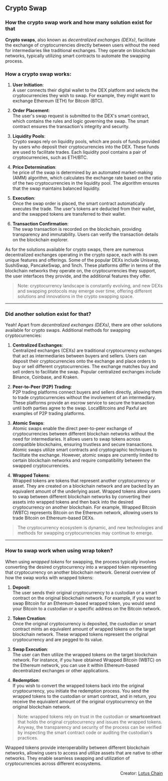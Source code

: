 ## Crypto Swap

### How the crypto swap work and how many solution exist for that

**Crypto swaps**, also known as _decentralized exchanges (DEXs)_, facilitate the exchange of cryptocurrencies directly between users without the need for intermediaries like traditional exchanges. They operate on blockchain networks, typically utilizing smart contracts to automate the swapping process.

### How a crypto swap works:

1. **User Initiation**:\
A user connects their digital wallet to the DEX platform and selects the cryptocurrencies they wish to swap. For example, they might want to exchange Ethereum (ETH) for Bitcoin (BTC).

2. **Order Placement**:\
The user's swap request is submitted to the DEX's smart contract, which contains the rules and logic governing the swap. The smart contract ensures the transaction's integrity and security.

3. **Liquidity Pools**:\
Crypto swaps rely on liquidity pools, which are pools of funds provided by users who deposit their cryptocurrencies into the DEX. These funds are used to facilitate trades. Each liquidity pool contains a pair of cryptocurrencies, such as ETH/BTC.

4. **Price Determination**:\
he price of the swap is determined by an automated market-making (AMM) algorithm, which calculates the exchange rate based on the ratio of the two cryptocurrencies in the liquidity pool. The algorithm ensures that the swap maintains balanced liquidity.

5. **Execution**:\
Once the swap order is placed, the smart contract automatically executes the trade. The user's tokens are deducted from their wallet, and the swapped tokens are transferred to their wallet.

6. **Transaction Confirmation**:\
The swap transaction is recorded on the blockchain, providing transparency and immutability. Users can verify the transaction details on the blockchain explorer.

As for the solutions available for crypto swaps, there are numerous decentralized exchanges operating in the crypto space, each with its own unique features and offerings. Some of the popular DEXs include Uniswap, SushiSwap, PancakeSwap, and 1inch. These platforms differ in terms of the blockchain networks they operate on, the cryptocurrencies they support, the user interfaces they provide, and the additional features they offer.

> Note: cryptocurrency landscape is constantly evolving, and new DEXs and swapping protocols may emerge over time, offering different solutions and innovations in the crypto swapping space.

---

### Did another solution exist for that?

Yeah! Apart from _decentralized exchanges (DEXs)_, there are other solutions available for crypto swaps. Additional methods for swapping cryptocurrencies:

1. **Centralized Exchanges**:\
Centralized exchanges (CEXs) are traditional cryptocurrency exchanges that act as intermediaries between buyers and sellers. Users can deposit their cryptocurrencies onto the exchange and place orders to buy or sell different cryptocurrencies. The exchange matches buy and sell orders to facilitate the swap. Popular centralized exchanges include Binance, Coinbase, and Kraken.

2. **Peer-to-Peer (P2P) Trading**:\
P2P trading platforms connect buyers and sellers directly, allowing them to trade cryptocurrencies without the involvement of an intermediary. These platforms provide an escrow service to secure the transaction until both parties agree to the swap. LocalBitcoins and Paxful are examples of P2P trading platforms.

3. **Atomic Swaps**:\
Atomic swaps enable the direct peer-to-peer exchange of cryptocurrencies between different blockchain networks without the need for intermediaries. It allows users to swap tokens across compatible blockchains, ensuring trustless and secure transactions. Atomic swaps utilize smart contracts and cryptographic techniques to facilitate the exchange. However, atomic swaps are currently limited to certain blockchain networks and require compatibility between the swapped cryptocurrencies.

4. **Wrapped Tokens**:\
Wrapped tokens are tokens that represent another cryptocurrency or asset. They are created on a blockchain network and are backed by an equivalent amount of the underlying asset. Wrapped tokens allow users to swap between different blockchain networks by converting their assets into wrapped tokens and then back into the desired cryptocurrency on another blockchain. For example, Wrapped Bitcoin (WBTC) represents Bitcoin on the Ethereum network, allowing users to trade Bitcoin on Ethereum-based DEXs.

> The cryptocurrency ecosystem is dynamic, and new technologies and methods for swapping cryptocurrencies may continue to emerge.

---

### How to swap work when using wrap token?

When using _wrapped tokens_ for swapping, the process typically involves converting the desired cryptocurrency into a wrapped token representing that cryptocurrency on another blockchain network. General overview of how the swap works with wrapped tokens:

1. **Deposit**:\
The user sends their original cryptocurrency to a custodian or a smart contract on the original blockchain network. For example, if you want to swap Bitcoin for an Ethereum-based wrapped token, you would send your Bitcoin to a custodian or a specific address on the Bitcoin network.

2. **Token Creation**:\
Once the original cryptocurrency is deposited, the custodian or smart contract mints an equivalent amount of wrapped tokens on the target blockchain network. These wrapped tokens represent the original cryptocurrency and are pegged to its value.

3. **Swap Execution**:\
The user can then utilize the wrapped tokens on the target blockchain network. For instance, if you have obtained Wrapped Bitcoin (WBTC) on the Ethereum network, you can use it within Ethereum-based decentralized exchanges or other applications.

4. **Redemption**:\
If you wish to convert the wrapped tokens back into the original cryptocurrency, you initiate the redemption process. You send the wrapped tokens to the custodian or smart contract, and in return, you receive the equivalent amount of the original cryptocurrency on the original blockchain network.

> Note: wrapped tokens rely on trust in the custodian or **smartcontract** that holds the original cryptocurrency and issues the wrapped tokens. Anyway, the transparency and security of the process can be verified by inspecting the smart contract code or auditing the custodian's practices.

Wrapped tokens provide interoperability between different blockchain networks, allowing users to access and utilize assets that are native to other networks. They enable seamless swapping and utilization of cryptocurrencies across different ecosystems.

<div align="right">
  Creator: <a href="https://lotuschain.org/">Lotus Chain</a>
</div>
